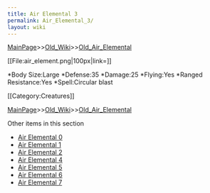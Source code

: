 ```yaml
---
title: Air Elemental 3
permalink: Air_Elemental_3/
layout: wiki
---
```


[MainPage](/keeperrl_wiki/ "wikilink")>>[Old_Wiki](/keeperrl_wiki/Old_Wiki "wikilink")>>[Old_Air_Elemental](/keeperrl_wiki/Old_Air_Elemental "wikilink")

[[File:air_element.png|100px|link=]]

*Body Size:Large
*Defense:35
*Damage:25
*Flying:Yes
*Ranged Resistance:Yes
*Spell:Circular blast

[[Category:Creatures]]

[MainPage](/keeperrl_wiki/ "wikilink")>>[Old_Wiki](/keeperrl_wiki/Old_Wiki "wikilink")>>[Old_Air_Elemental](/keeperrl_wiki/Old_Air_Elemental "wikilink")

Other items in this section
-    [Air Elemental 0](/keeperrl_wiki/Air_Elemental_0 "wikilink")
-    [Air Elemental 1](/keeperrl_wiki/Air_Elemental_1 "wikilink")
-    [Air Elemental 2](/keeperrl_wiki/Air_Elemental_2 "wikilink")
-    [Air Elemental 4](/keeperrl_wiki/Air_Elemental_4 "wikilink")
-    [Air Elemental 5](/keeperrl_wiki/Air_Elemental_5 "wikilink")
-    [Air Elemental 6](/keeperrl_wiki/Air_Elemental_6 "wikilink")
-    [Air Elemental 7](/keeperrl_wiki/Air_Elemental_7 "wikilink")
